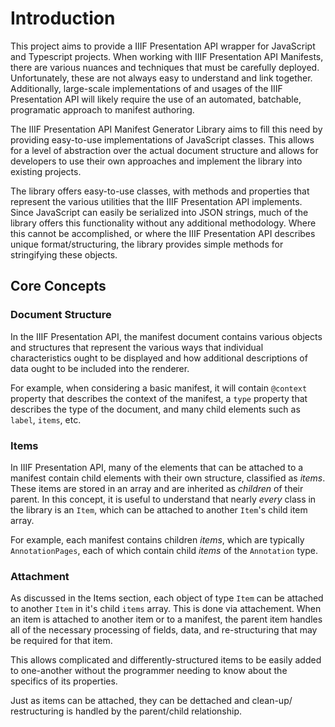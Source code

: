 # Introduction

This project aims to provide a IIIF Presentation API wrapper for JavaScript and
Typescript projects. When working with IIIF Presentation API Manifests, there
are various nuances and techniques that must be carefully deployed.
Unfortunately, these are not always easy to understand and link together.
Additionally, large-scale implementations of and usages of the IIIF Presentation
API will likely require the use of an automated, batchable, programatic approach
to manifest authoring.

The IIIF Presentation API Manifest Generator Library aims to fill this need
by providing easy-to-use implementations of JavaScript classes. This allows
for a level of abstraction over the actual document structure and allows for
developers to use their own approaches and implement the library into existing
projects.

The library offers easy-to-use classes, with methods and properties that
represent the various utilities that the IIIF Presentation API implements.
Since JavaScript can easily be serialized into JSON strings, much of the
library offers this functionality without any additional methodology.
Where this cannot be accomplished, or where the IIIF Presentation API
describes unique format/structuring, the library provides simple methods
for stringifying these objects.

## Core Concepts
### Document Structure
In the IIIF Presentation API, the manifest document contains various objects
and structures that represent the various ways that individual characteristics
ought to be displayed and how additional descriptions of data ought to be
included into the renderer.

For example, when considering a basic manifest, it will contain `@context`
property that describes the context of the manifest, a `type` property that
describes the type of the document, and many child elements such as `label`,
`items`, etc.

### Items
In IIIF Presentation API, many of the elements that can be attached to a
manifest contain child elements with their own structure, classified as _items_.
These items are stored in an array and are inherited as _children_ of their
parent. In this concept, it is useful to understand that nearly _every_ class
in the library is an `Item`, which can be attached to another `Item`'s child
item array.

For example, each manifest contains children _items_, which are typically
`AnnotationPages`, each of which contain child _items_ of the `Annotation` type.

### Attachment
As discussed in the Items section, each object of type `Item` can be attached
to another `Item` in it's child `items` array. This is done via attachement.
When an item is attached to another item or to a manifest, the parent item
handles all of the necessary processing of fields, data, and re-structuring
that may be required for that item.

This allows complicated and differently-structured items to be easily added
to one-another without the programmer needing to know about the specifics of
its properties.

Just as items can be attached, they can be dettached and clean-up/
restructuring is handled by the parent/child relationship.
